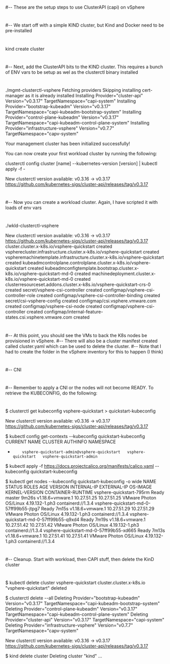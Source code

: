 #
#-- These are the setup steps to use ClusterAPI (capi) on vSphere
#

#
#-- We start off with a simple KIND cluster, but Kind and Docker need to be pre-installed
#

kind create cluster


#
#-- Next, add the ClusterAPI bits to the KIND cluster. This requires a bunch of ENV vars to be setup as wel as the clusterctl binary installed
#

./mgmt-clusterctl-vsphere
Fetching providers
Skipping installing cert-manager as it is already installed
Installing Provider="cluster-api" Version="v0.3.17" TargetNamespace="capi-system"
Installing Provider="bootstrap-kubeadm" Version="v0.3.17" TargetNamespace="capi-kubeadm-bootstrap-system"
Installing Provider="control-plane-kubeadm" Version="v0.3.17" TargetNamespace="capi-kubeadm-control-plane-system"
Installing Provider="infrastructure-vsphere" Version="v0.7.7" TargetNamespace="capv-system"

Your management cluster has been initialized successfully!

You can now create your first workload cluster by running the following:

  clusterctl config cluster [name] --kubernetes-version [version] | kubectl apply -f -


New clusterctl version available: v0.3.16 -> v0.3.17
https://github.com/kubernetes-sigs/cluster-api/releases/tag/v0.3.17


#
#-- Now you can create a workload cluster. Again, I have scripted it with loads of env vars
#

./wkld-clusterctl-vsphere

New clusterctl version available: v0.3.16 -> v0.3.17
https://github.com/kubernetes-sigs/cluster-api/releases/tag/v0.3.17
cluster.cluster.x-k8s.io/vsphere-quickstart created
vspherecluster.infrastructure.cluster.x-k8s.io/vsphere-quickstart created
vspheremachinetemplate.infrastructure.cluster.x-k8s.io/vsphere-quickstart created
kubeadmcontrolplane.controlplane.cluster.x-k8s.io/vsphere-quickstart created
kubeadmconfigtemplate.bootstrap.cluster.x-k8s.io/vsphere-quickstart-md-0 created
machinedeployment.cluster.x-k8s.io/vsphere-quickstart-md-0 created
clusterresourceset.addons.cluster.x-k8s.io/vsphere-quickstart-crs-0 created
secret/vsphere-csi-controller created
configmap/vsphere-csi-controller-role created
configmap/vsphere-csi-controller-binding created
secret/csi-vsphere-config created
configmap/csi.vsphere.vmware.com created
configmap/vsphere-csi-node created
configmap/vsphere-csi-controller created
configmap/internal-feature-states.csi.vsphere.vmware.com created

#
#-- At this point, you should see the VMs to back the K8s nodes be provisioned in vSphere. 
#-- There will also be a cluster manifest created called cluster.yaml which can be used to delete the cluster.
#-- Note that I had to create the folder in the vSphere inventory for this to happen (I think)
#


#
#-- CNI
#
#-- Remember to apply a CNI or the nodes will not become READY. To retrieve the KUBECONFIG, do the following:
#

$ clusterctl get kubeconfig vsphere-quickstart > quickstart-kubeconfig

New clusterctl version available: v0.3.16 -> v0.3.17
https://github.com/kubernetes-sigs/cluster-api/releases/tag/v0.3.17


$ kubectl config get-contexts --kubeconfig quickstart-kubeconfig
CURRENT   NAME                                          CLUSTER              AUTHINFO                   NAMESPACE
*         vsphere-quickstart-admin@vsphere-quickstart   vsphere-quickstart   vsphere-quickstart-admin


$ kubectl apply -f https://docs.projectcalico.org/manifests/calico.yaml --kubeconfig quickstart-kubeconfig


$ kubectl get nodes --kubeconfig quickstart-kubeconfig  -o wide
NAME                                      STATUS   ROLES    AGE     VERSION            INTERNAL-IP   EXTERNAL-IP   OS-IMAGE                 KERNEL-VERSION   CONTAINER-RUNTIME
vsphere-quickstart-795rm                  Ready    master   9m26s   v1.18.6+vmware.1   10.27.51.25   10.27.51.25   VMware Photon OS/Linux   4.19.132-1.ph3   containerd://1.3.4
vsphere-quickstart-md-0-57ff99b55-jtpg7   Ready    <none>   7m15s   v1.18.6+vmware.1   10.27.51.29   10.27.51.29   VMware Photon OS/Linux   4.19.132-1.ph3   containerd://1.3.4
vsphere-quickstart-md-0-57ff99b55-q9xd4   Ready    <none>   7m19s   v1.18.6+vmware.1   10.27.51.42   10.27.51.42   VMware Photon OS/Linux   4.19.132-1.ph3   containerd://1.3.4
vsphere-quickstart-md-0-57ff99b55-xd665   Ready    <none>   7m13s   v1.18.6+vmware.1   10.27.51.41   10.27.51.41   VMware Photon OS/Linux   4.19.132-1.ph3   containerd://1.3.4


#
#-- Cleanup. Start with workload, then CAPI stuff, then delete the KinD cluster
#


$ kubectl delete cluster vsphere-quickstart
cluster.cluster.x-k8s.io "vsphere-quickstart" deleted


$ clusterctl delete --all
Deleting Provider="bootstrap-kubeadm" Version="v0.3.17" TargetNamespace="capi-kubeadm-bootstrap-system"
Deleting Provider="control-plane-kubeadm" Version="v0.3.17" TargetNamespace="capi-kubeadm-control-plane-system"
Deleting Provider="cluster-api" Version="v0.3.17" TargetNamespace="capi-system"
Deleting Provider="infrastructure-vsphere" Version="v0.7.7" TargetNamespace="capv-system"

New clusterctl version available: v0.3.16 -> v0.3.17
https://github.com/kubernetes-sigs/cluster-api/releases/tag/v0.3.17


$ kind delete cluster
Deleting cluster "kind" ...
